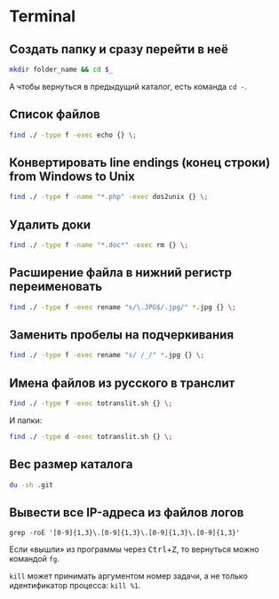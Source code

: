 # Terminal

## Создать папку и сразу перейти в неё

```bash
mkdir folder_name && cd $_
```

А чтобы вернуться в предыдущий каталог, есть команда `cd -`.

## Список файлов

```bash
find ./ -type f -exec echo {} \;
```

## Конвертировать line endings (конец строки) from Windows to Unix

```bash
find ./ -type f -name "*.php" -exec dos2unix {} \;
```

## Удалить доки

```bash
find ./ -type f -name "*.doc*" -exec rm {} \;
```

## Расширение файла в нижний регистр переименовать

```bash
find ./ -type f -exec rename "s/\.JPG$/.jpg/" *.jpg {} \;
```

## Заменить пробелы на подчеркивания

```bash
find ./ -type f -exec rename "s/ /_/" *.jpg {} \;
```

## Имена файлов из русского в транслит

```bash
find ./ -type f -exec totranslit.sh {} \;
```

И папки:

```bash
find ./ -type d -exec totranslit.sh {} \;
```

## Вес размер каталога

```bash
du -sh .git
```

## Вывести все IP-адреса из файлов логов
```
grep -roE '[0-9]{1,3}\.[0-9]{1,3}\.[0-9]{1,3}\.[0-9]{1,3}'
```

Если «вышли» из программы через <kbd>Ctrl</kbd>+<kbd>Z</kbd>, то вернуться можно командой `fg`.

`kill` может принимать аргументом номер задачи, а не только идентификатор процесса: `kill %1`.
